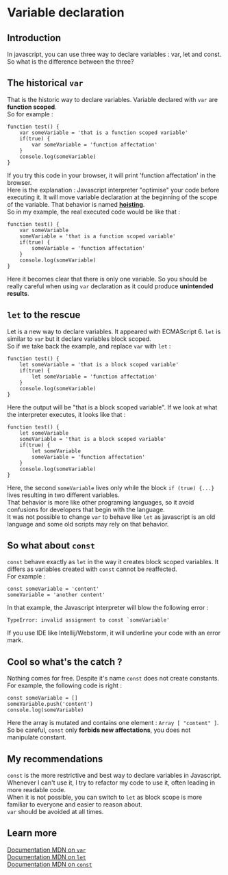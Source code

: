 # Variable declaration

## Introduction

In javascript, you can use three way to declare variables : var, let and const. So what is the difference between the three?

## The historical `var`

That is the historic way to declare variables. Variable declared with `var` are **function scoped**.  
So for example :

```
function test() {
    var someVariable = 'that is a function scoped variable'
    if(true) {
        var someVariable = 'function affectation'
    }
    console.log(someVariable)
}
```

If you try this code in your browser, it will print 'function affectation' in the browser.   
Here is the explanation : Javascript interpreter "optimise" your code before executing it. It will move variable 
declaration at the beginning of the scope of the variable. That behavior is named 
[**hoisting**](https://developer.mozilla.org/en-US/docs/Glossary/Hoisting).    
So in my example, the real executed code would be like that :

```
function test() {
    var someVariable
    someVariable = 'that is a function scoped variable'
    if(true) {
        someVariable = 'function affectation'
    }
    console.log(someVariable)
}
```

Here it becomes clear that there is only one variable. So you should be really careful when using `var` declaration as
it could produce **unintended results**.

## `let` to the rescue

Let is a new way to declare variables. It appeared with ECMAScript 6. `let` is similar to `var` but it declare variables
block scoped.  
So if we take back the example, and replace `var` with `let` :

```
function test() {
    let someVariable = 'that is a block scoped variable'
    if(true) {
        let someVariable = 'function affectation'
    }
    console.log(someVariable)
}
```

Here the output will be "that is a block scoped variable". If we look at what the interpreter executes, it looks like 
that :

```
function test() {
    let someVariable
    someVariable = 'that is a block scoped variable'
    if(true) {
        let someVariable
        someVariable = 'function affectation'
    }
    console.log(someVariable)
}
```

Here, the second `someVariable` lives only while the block `if (true) {...}` lives resulting in two different variables.  
That behavior is more like other programing languages, so it avoid confusions for developers that begin with the language.  
It was not possible to change `var` to behave like `let` as javascript is an old language and some old scripts may rely
on that behavior.

## So what about `const`

`const` behave exactly as `let` in the way it creates block scoped variables. It differs as variables created with `const`
cannot be reaffected.  
For example :

```
const someVariable = 'content'
someVariable = 'another content'
```

In that example, the Javascript interpreter will blow the following error :

```
TypeError: invalid assignment to const `someVariable'
```

If you use IDE like Intellij/Webstorm, it will underline your code with an error mark.

## Cool so what's the catch ?

Nothing comes for free. Despite it's name `const` does not create constants.  
For example, the following code is right :

```
const someVariable = []
someVariable.push('content')
console.log(someVariable)
```  

Here the array is mutated and contains one element : `Array [ "content" ]`. So be careful, `const` only **forbids new
affectations**, you does not manipulate constant. 
 
## My recommendations

`const` is the more restrictive and best way to declare variables in Javascript. Whenever I can't use it, I try to refactor
my code to use it, often leading in more readable code.  
When it is not possible, you can switch to `let` as block scope is more familiar to everyone and easier to reason about.  
`var` should be avoided at all times.

## Learn more

[Documentation MDN on `var`](https://developer.mozilla.org/en-US/docs/Web/JavaScript/Reference/Statements/var)  
[Documentation MDN on `let`](https://developer.mozilla.org/en-US/docs/Web/JavaScript/Reference/Statements/let)  
[Documentation MDN on `const`](https://developer.mozilla.org/en-US/docs/Web/JavaScript/Reference/Statements/const)